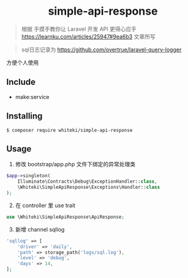 <h1 align="center"> simple-api-response </h1>

> 根据 手摸手教你让 Laravel 开发 API 更得心应手 https://learnku.com/articles/25947#9ea6b3 文章所写

> sql日志记录为 https://github.com/overtrue/laravel-query-logger 

方便个人使用

## Include
- make:service

## Installing

```shell
$ composer require whiteki/simple-api-response
```

## Usage

1. 修改 bootstrap/app.php 文件下绑定的异常处理类
```php
$app->singleton(
    Illuminate\Contracts\Debug\ExceptionHandler::class,
    \Whiteki\SimpleApiResponse\Exceptions\Handler::class
);
```
2. 在 controller 里 use trait
```php
use \Whiteki\SimpleApiResponse\ApiResponse;
```
3. 新增 channel sqllog
```php
'sqllog' => [
    'driver' => 'daily',
    'path' => storage_path('logs/sql.log'),
    'level' => 'debug',
    'days' => 14,
];
```
